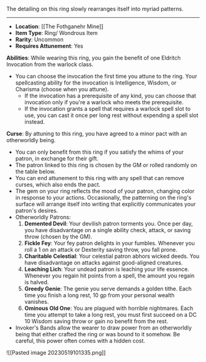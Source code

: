 The detailing on this ring slowly rearranges itself into myriad patterns.

---
- **Location**: [[The Fothganehr Mine]]
- **Item Type**: Ring/ Wondrous Item
- **Rarity**: Uncommon
- **Requires Attunement**: Yes

**Abilities**: While wearing this ring, you gain the benefit of one Eldritch Invocation from the warlock class. 
- You can choose the invocation the first time you attune to the ring. Your spellcasting ability for the invocation is Intelligence, Wisdom, or Charisma (choose when you attune). 
	- If the invocation has a prerequisite of any kind, you can choose that invocation only if you're a warlock who meets the prerequisite. 
	- If the invocation grants a spell that requires a warlock spell slot to use, you can cast it once per long rest without expending a spell slot instead.

**Curse**: By attuning to this ring, you have agreed to a minor pact with an otherworldly being. 
- You can only benefit from this ring if you satisfy the whims of your patron, in exchange for their gift. 
- The patron linked to this ring is chosen by the GM or rolled randomly on the table below. 
- You can end attunement to this ring with any spell that can remove curses, which also ends the pact. 
- The gem on your ring reflects the mood of your patron, changing color in response to your actions. Occasionally, the patterning on the ring's surface will arrange itself into writing that explicitly communicates your patron's desires.
- Otherworldly Patrons:
	1. **Demented Devil**: Your devilish patron torments you. Once per day, you have disadvantage on a single ability check, attack, or saving throw (chosen by the GM).
	2. **Fickle Fey**: Your fey patron delights in your fumbles. Whenever you roll a 1 on an attack or Dexterity saving throw, you fall prone.
	3. **Charitable Celestial**: Your celestial patron abhors wicked deeds. You have disadvantage on attacks against good-aligned creatures.
	4. **Leaching Lich**: Your undead patron is leaching your life essence. Whenever you regain hit points from a spell, the amount you regain is halved.
	5. **Greedy Genie**: The genie you serve demands a golden tithe. Each time you finish a long rest, 10 gp from your personal wealth vanishes.
	6. **Ominous Old One**: You are plagued with horrible nightmares. Each time you attempt to take a long rest, you must first succeed on a DC 10 Wisdom saving throw or gain no benefit from the rest.
- Invoker's Bands allow the wearer to draw power from an otherworldly being that either crafted the ring or was bound to it somehow. Be careful, this power often comes with a hidden cost.

![[Pasted image 20230519101335.png]]
